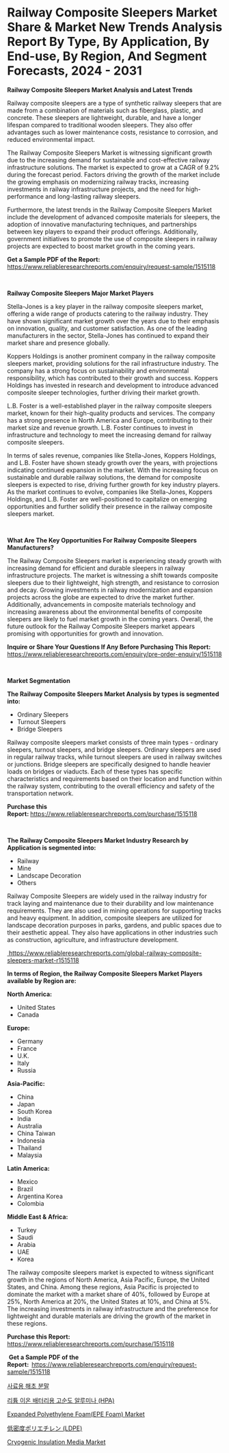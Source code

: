 <p><h1>Railway Composite Sleepers Market Share & Market New Trends Analysis Report By Type, By Application, By End-use, By Region, And Segment Forecasts, 2024 - 2031</h1></p><p><strong>Railway Composite Sleepers Market Analysis and Latest Trends</strong></p>
<p><p>Railway composite sleepers are a type of synthetic railway sleepers that are made from a combination of materials such as fiberglass, plastic, and concrete. These sleepers are lightweight, durable, and have a longer lifespan compared to traditional wooden sleepers. They also offer advantages such as lower maintenance costs, resistance to corrosion, and reduced environmental impact.</p><p>The Railway Composite Sleepers Market is witnessing significant growth due to the increasing demand for sustainable and cost-effective railway infrastructure solutions. The market is expected to grow at a CAGR of 9.2% during the forecast period. Factors driving the growth of the market include the growing emphasis on modernizing railway tracks, increasing investments in railway infrastructure projects, and the need for high-performance and long-lasting railway sleepers.</p><p>Furthermore, the latest trends in the Railway Composite Sleepers Market include the development of advanced composite materials for sleepers, the adoption of innovative manufacturing techniques, and partnerships between key players to expand their product offerings. Additionally, government initiatives to promote the use of composite sleepers in railway projects are expected to boost market growth in the coming years.</p></p>
<p><strong>Get a Sample PDF of the Report:&nbsp;</strong> <a href="https://www.reliableresearchreports.com/enquiry/request-sample/1515118">https://www.reliableresearchreports.com/enquiry/request-sample/1515118</a></p>
<p>&nbsp;</p>
<p><strong>Railway Composite Sleepers Major Market Players</strong></p>
<p><p>Stella-Jones is a key player in the railway composite sleepers market, offering a wide range of products catering to the railway industry. They have shown significant market growth over the years due to their emphasis on innovation, quality, and customer satisfaction. As one of the leading manufacturers in the sector, Stella-Jones has continued to expand their market share and presence globally.</p><p>Koppers Holdings is another prominent company in the railway composite sleepers market, providing solutions for the rail infrastructure industry. The company has a strong focus on sustainability and environmental responsibility, which has contributed to their growth and success. Koppers Holdings has invested in research and development to introduce advanced composite sleeper technologies, further driving their market growth.</p><p>L.B. Foster is a well-established player in the railway composite sleepers market, known for their high-quality products and services. The company has a strong presence in North America and Europe, contributing to their market size and revenue growth. L.B. Foster continues to invest in infrastructure and technology to meet the increasing demand for railway composite sleepers.</p><p>In terms of sales revenue, companies like Stella-Jones, Koppers Holdings, and L.B. Foster have shown steady growth over the years, with projections indicating continued expansion in the market. With the increasing focus on sustainable and durable railway solutions, the demand for composite sleepers is expected to rise, driving further growth for key industry players. As the market continues to evolve, companies like Stella-Jones, Koppers Holdings, and L.B. Foster are well-positioned to capitalize on emerging opportunities and further solidify their presence in the railway composite sleepers market.</p></p>
<p>&nbsp;</p>
<p><strong>What Are The Key Opportunities For Railway Composite Sleepers Manufacturers?</strong></p>
<p><p>The Railway Composite Sleepers market is experiencing steady growth with increasing demand for efficient and durable sleepers in railway infrastructure projects. The market is witnessing a shift towards composite sleepers due to their lightweight, high strength, and resistance to corrosion and decay. Growing investments in railway modernization and expansion projects across the globe are expected to drive the market further. Additionally, advancements in composite materials technology and increasing awareness about the environmental benefits of composite sleepers are likely to fuel market growth in the coming years. Overall, the future outlook for the Railway Composite Sleepers market appears promising with opportunities for growth and innovation.</p></p>
<p><strong>Inquire or Share Your Questions If Any Before Purchasing This Report:</strong> <a href="https://www.reliableresearchreports.com/enquiry/pre-order-enquiry/1515118">https://www.reliableresearchreports.com/enquiry/pre-order-enquiry/1515118</a></p>
<p>&nbsp;</p>
<p><strong>Market Segmentation</strong></p>
<p><strong>The Railway Composite Sleepers Market Analysis by types is segmented into:</strong></p>
<p><ul><li>Ordinary Sleepers</li><li>Turnout Sleepers</li><li>Bridge Sleepers</li></ul></p>
<p><p>Railway composite sleepers market consists of three main types - ordinary sleepers, turnout sleepers, and bridge sleepers. Ordinary sleepers are used in regular railway tracks, while turnout sleepers are used in railway switches or junctions. Bridge sleepers are specifically designed to handle heavier loads on bridges or viaducts. Each of these types has specific characteristics and requirements based on their location and function within the railway system, contributing to the overall efficiency and safety of the transportation network.</p></p>
<p><strong>Purchase this Report:&nbsp;</strong><a href="https://www.reliableresearchreports.com/purchase/1515118">https://www.reliableresearchreports.com/purchase/1515118</a></p>
<p>&nbsp;</p>
<p><strong>The Railway Composite Sleepers Market Industry Research by Application is segmented into:</strong></p>
<p><ul><li>Railway</li><li>Mine</li><li>Landscape Decoration</li><li>Others</li></ul></p>
<p><p>Railway Composite Sleepers are widely used in the railway industry for track laying and maintenance due to their durability and low maintenance requirements. They are also used in mining operations for supporting tracks and heavy equipment. In addition, composite sleepers are utilized for landscape decoration purposes in parks, gardens, and public spaces due to their aesthetic appeal. They also have applications in other industries such as construction, agriculture, and infrastructure development.</p></p>
<p><a href="https://www.reliableresearchreports.com/global-railway-composite-sleepers-market-r1515118">&nbsp;https://www.reliableresearchreports.com/global-railway-composite-sleepers-market-r1515118</a></p>
<p><strong>In terms of Region, the Railway Composite Sleepers Market Players available by Region are:</strong></p>
<p>
    <p> <strong> North America: </strong>
        <ul>
            <li>United States</li>
            <li>Canada</li>
        </ul>
        </p> 
    <p> <strong> Europe: </strong>
        <ul>
            <li>Germany</li>
            <li>France</li>
            <li>U.K.</li>
            <li>Italy</li>
            <li>Russia</li>
        </ul>
        </p> 
    <p> <strong> Asia-Pacific: </strong>
        <ul>
            <li>China</li>
            <li>Japan</li>
            <li>South Korea</li>
            <li>India</li>
            <li>Australia</li>
            <li>China Taiwan</li>
            <li>Indonesia</li>
            <li>Thailand</li>
            <li>Malaysia</li>
        </ul>
        </p> 
    <p> <strong> Latin America: </strong>
        <ul>
            <li>Mexico</li>
            <li>Brazil</li>
            <li>Argentina Korea</li>
            <li>Colombia</li>
        </ul>
        </p> 
    <p> <strong> Middle East & Africa: </strong>
        <ul>
            <li>Turkey</li>
            <li>Saudi</li>
            <li>Arabia</li>
            <li>UAE</li>
            <li>Korea</li>
        </ul>
    </p>
    </p>
<p><p>The railway composite sleepers market is expected to witness significant growth in the regions of North America, Asia Pacific, Europe, the United States, and China. Among these regions, Asia Pacific is projected to dominate the market with a market share of 40%, followed by Europe at 25%, North America at 20%, the United States at 10%, and China at 5%. The increasing investments in railway infrastructure and the preference for lightweight and durable materials are driving the growth of the market in these regions.</p></p>
<p><strong>Purchase this Report: </strong><a href="https://www.reliableresearchreports.com/purchase/1515118">https://www.reliableresearchreports.com/purchase/1515118</a></p>
<p>&nbsp;<strong>Get a Sample PDF of the Report:&nbsp;&nbsp;</strong><a href="https://www.reliableresearchreports.com/enquiry/request-sample/1515118">https://www.reliableresearchreports.com/enquiry/request-sample/1515118</a></p>
<p><strong></strong></p>
<p><p><a href="https://github.com/TitusBoyer1/Market-Research-Report-List-1/blob/main/7101819145895.md">사료용 해초 분말</a></p><p><a href="https://github.com/RickyMetzDVM/Market-Research-Report-List-1/blob/main/8479383145896.md">리튬 이온 배터리용 고순도 알루미나 (HPA)</a></p><p><a href="https://github.com/mauripalmi/Market-Research-Report-List-3/blob/main/expanded-polyethylene-foamepe-foam-market.md">Expanded Polyethylene Foam(EPE Foam) Market</a></p><p><a href="https://medium.com/@bobbieratke2023/2024%E5%B9%B4%E3%81%8B%E3%82%892031%E5%B9%B4%E3%81%BE%E3%81%A7%E3%81%AE%E4%BD%8E%E5%AF%86%E5%BA%A6%E3%83%9D%E3%83%AA%E3%82%A8%E3%83%81%E3%83%AC%E3%83%B3-ldpe-%E5%B8%82%E5%A0%B4%E3%81%AE%E6%88%90%E9%95%B7%E4%BA%88%E6%B8%AC%E3%81%AF-%E5%B8%82%E5%A0%B4%E3%81%AE%E5%8B%95%E5%90%91%E5%88%86%E6%9E%90%E3%81%AB%E3%82%88%E3%82%8A-%E3%82%A2%E3%83%97%E3%83%AA%E3%82%B1%E3%83%BC%E3%82%B7%E3%83%A7%E3%83%B3-%E5%9C%B0%E5%9F%9F%E3%81%AE%E5%B1%95%E6%9C%9B-%E5%8F%8E%E7%9B%8A%E3%81%AB%E9%96%A2%E3%81%99%E3%82%8B-%E3%81%AE%E5%B9%B4%E9%96%93%E6%88%90%E9%95%B7%E7%8E%87-cagr-%E3%81%A7%E6%8E%A8%E5%AE%9A%E3%81%95%E3%82%8C%E3%81%A6%E3%81%84%E3%81%BE%E3%81%99-8e96ae82a1da">低密度ポリエチレン (LDPE)</a></p><p><a href="https://github.com/nicoletavirag/Market-Research-Report-List-3/blob/main/cryogenic-insulation-media-market.md">Cryogenic Insulation Media Market</a></p></p>